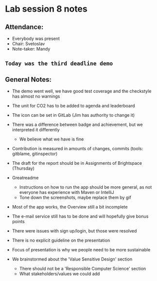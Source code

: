 # Lab session 8 notes

## Attendance:
* Everybody was present
* Chair: Svetoslav
* Note-taker: Mandy

## `Today was the third deadline demo`

## General Notes:
* The demo went well, we have good test coverage and the checkstyle has almost no warnings

* The unit for CO2 has to be added to agenda and leaderboard

* The icon can be set in GitLab (Jim has authority to change it)

* There was a difference between badge and achievement, but we interpreted it differently
    - We believe what we have is fine

* Contribution is measured in amounts of changes, commits (tools: gitblame, gitinspector)

* The draft for the report should be in Assignments of Brightspace (Thursday)

* Greatreadme
    - Instructions on how to run the app should be more general, as not everyone has experience with Maven or IntelliJ
    - Tone down the screenshots, maybe replace them by gif

* Most of the app works, the Overview still a bit incomplete

* The e-mail service still has to be done and will hopefully give bonus points

* There were issues with sign up/login, but those were resolved

* There is no explicit guideline on the presentation

* Focus of presentation is why we people need to be more sustainable

* We brainstormed about the 'Value Sensitive Design' section
    - There should not be a 'Responsible Computer Science' section
    - What stakeholders/values we could add
